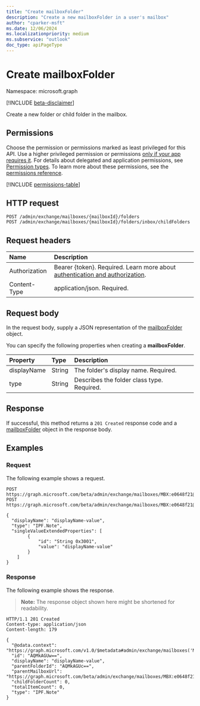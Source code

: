 ```yaml
---
title: "Create mailboxFolder"
description: "Create a new mailboxFolder in a user's mailbox"
author: "cparker-msft"
ms.date: 12/06/2024
ms.localizationpriority: medium
ms.subservice: "outlook"
doc_type: apiPageType
---
```


# Create mailboxFolder

Namespace: microsoft.graph

[!INCLUDE [beta-disclaimer](../../includes/beta-disclaimer.md)]

Create a new folder or child folder in the mailbox.

## Permissions

Choose the permission or permissions marked as least privileged for this API. Use a higher privileged permission or permissions [only if your app requires it](/graph/permissions-overview#best-practices-for-using-microsoft-graph-permissions). For details about delegated and application permissions, see [Permission types](/graph/permissions-overview#permission-types). To learn more about these permissions, see the [permissions reference](/graph/permissions-reference).

<!-- {
  "blockType": "permissions",
  "name": "mailbox-post-folders-permissions"
}
-->
[!INCLUDE [permissions-table](../includes/permissions/mailbox-post-folders-permissions.md)]

## HTTP request

<!-- {
  "blockType": "ignored"
}
-->
``` http
POST /admin/exchange/mailboxes/{mailboxId}/folders
POST /admin/exchange/mailboxes/{mailboxId}/folders/inbox/childFolders
```

## Request headers

|Name|Description|
|:---|:---|
|Authorization|Bearer {token}. Required. Learn more about [authentication and authorization](/graph/auth/auth-concepts).|
|Content-Type|application/json. Required.|

## Request body

In the request body, supply a JSON representation of the [mailboxFolder](../resources/mailboxfolder.md) object.

You can specify the following properties when creating a **mailboxFolder**.

|Property|Type|Description|
|:---|:---|:---|
|displayName|String|The folder's display name. Required.|
|type|String|Describes the folder class type. Required.|

## Response

If successful, this method returns a `201 Created` response code and a [mailboxFolder](../resources/mailboxfolder.md) object in the response body.

## Examples

### Request

The following example shows a request.
<!-- {
  "blockType": "request",
  "name": "create_mailboxfolder_from_"
}
-->
``` http
POST https://graph.microsoft.com/beta/admin/exchange/mailboxes/MBX:e0648f21@aab09c93/folders
POST https://graph.microsoft.com/beta/admin/exchange/mailboxes/MBX:e0648f21@aab09c93/folders/inbox/childFolders

{
  "displayName": "displayName-value",
  "type": "IPF.Note",
  "singleValueExtendedProperties": [
        {
            "id": "String 0x3001",
            "value": "displayName-value"
        }
    ]
}
```

### Response

The following example shows the response.
>**Note:** The response object shown here might be shortened for readability.
<!-- {
  "blockType": "response",
  "truncated": true,
  "@odata.type": "microsoft.graph.mailboxFolder"
}
-->
``` http
HTTP/1.1 201 Created
Content-type: application/json
Content-length: 179

{
  "@odata.context": "https://graph.microsoft.com/v1.0/$metadata#admin/exchange/mailboxes('MBX%3A73c326ef%402829ab8a')/folders/$entity",
  "id": "AQMkAGUw==",
  "displayName": "displayName-value",
  "parentFolderId": "AQMkAGUc==",
  "parentMailboxUrl": "https://graph.microsoft.com/beta/admin/exchange/mailboxes/MBX:e0648f21@aab09c93",
  "childFolderCount": 0,
  "totalItemCount": 0,
  "type": "IPF.Note"
}
```

